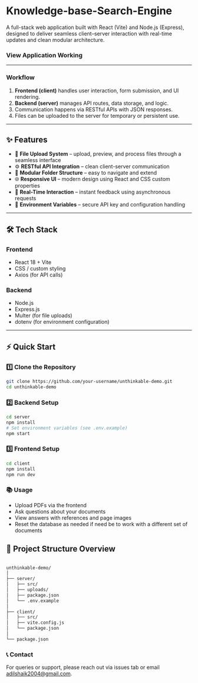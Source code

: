 # Knowledge-base-Search-Engine

A full-stack web application built with React (Vite) and Node.js (Express), designed to deliver seamless client–server interaction with real-time updates and clean modular architecture.

### View Application Working

---
### Workflow

1. **Frontend (client)** handles user interaction, form submission, and UI rendering.  
2. **Backend (server)** manages API routes, data storage, and logic.  
3. Communication happens via RESTful APIs with JSON responses.  
4. Files can be uploaded to the server for temporary or persistent use.

---


## ✨ Features

- 📄 **File Upload System** – upload, preview, and process files through a seamless interface  
- ⚙️ **RESTful API Integration** – clean client-server communication  
- 🧭 **Modular Folder Structure** – easy to navigate and extend  
- 🌐 **Responsive UI** – modern design using React and CSS custom properties  
- 🔄 **Real-Time Interaction** – instant feedback using asynchronous requests  
- 🧹 **Environment Variables** – secure API key and configuration handling  

---

## 🛠️ Tech Stack

### Frontend
- React 18 + Vite  
- CSS / custom styling  
- Axios (for API calls)  

### Backend
- Node.js  
- Express.js  
- Multer (for file uploads)  
- dotenv (for environment configuration)

---

## ⚡ Quick Start

### 1️⃣ Clone the Repository
```bash
git clone https://github.com/your-username/unthinkable-demo.git
cd unthinkable-demo
```

### 2️⃣ Backend Setup
```bash
cd server
npm install
# Set environment variables (see .env.example)
npm start
```

### 3️⃣ Frontend Setup
```bash
cd client
npm install
npm run dev

```

### 📚 Usage

   - Upload PDFs via the frontend
   - Ask questions about your documents
   - View answers with references and page images
   - Reset the database as needed if need be to work with a different set of documents


## 📁 Project Structure Overview
```bash

unthinkable-demo/
│
├── server/
│   ├── src/
│   ├── uploads/
│   ├── package.json
│   └── .env.example
│
├── client/
│   ├── src/
│   ├── vite.config.js
│   └── package.json
│
└── package.json
```


### 📞 Contact

For queries or support, please reach out via issues tab or email adilshaik2004@gmail.com.
